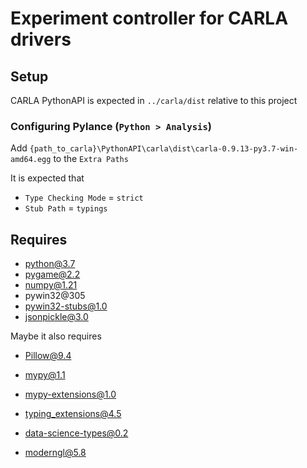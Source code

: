 # Experiment controller for CARLA drivers

## Setup

CARLA PythonAPI is expected in `../carla/dist` relative to this project

### Configuring Pylance (`Python > Analysis`)

Add `{path_to_carla}\PythonAPI\carla\dist\carla-0.9.13-py3.7-win-amd64.egg` to the `Extra Paths`

It is expected that
- `Type Checking Mode` = `strict`
- `Stub Path` = `typings`

## Requires

- python@3.7
- pygame@2.2
- numpy@1.21
- pywin32@305
- pywin32-stubs@1.0
- jsonpickle@3.0

Maybe it also requires

- Pillow@9.4
- mypy@1.1
- mypy-extensions@1.0
- typing_extensions@4.5
- data-science-types@0.2

- moderngl@5.8